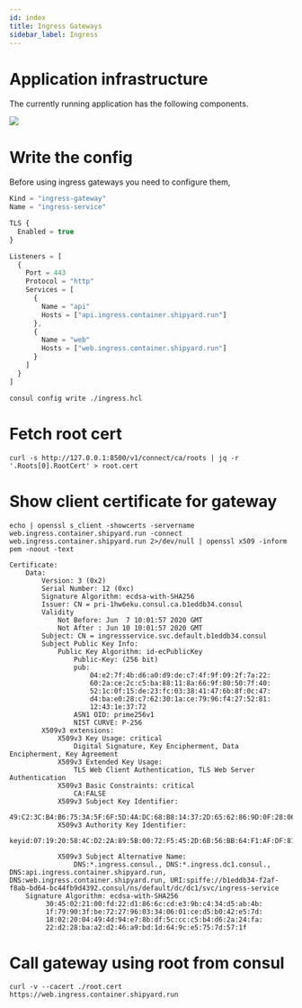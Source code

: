 ```yaml
---
id: index
title: Ingress Gateways
sidebar_label: Ingress
---
```

# Application infrastructure

The currently running application has the following components.

![](./images/docs/infra.png)

# Write the config

Before using ingress gateways you need to configure them,  

```javascript
Kind = "ingress-gateway"
Name = "ingress-service"

TLS {
  Enabled = true
}

Listeners = [
  {
    Port = 443
    Protocol = "http"
    Services = [
      {
        Name = "api"
        Hosts = ["api.ingress.container.shipyard.run"]
      },
      {
        Name = "web"
        Hosts = ["web.ingress.container.shipyard.run"]
      }
    ]
  }
]
```

```
consul config write ./ingress.hcl
```

<p>
  <Terminal target="consul.container.shipyard.run" shell="sh" workdir="/files" user="root" expanded />
</p>

# Fetch root cert

```
curl -s http://127.0.0.1:8500/v1/connect/ca/roots | jq -r '.Roots[0].RootCert' > root.cert
```

<p>
  <Terminal target="consul.container.shipyard.run" shell="sh" workdir="/files" user="root" expanded />
</p>


# Show client certificate for gateway

```shell
echo | openssl s_client -showcerts -servername web.ingress.container.shipyard.run -connect web.ingress.container.shipyard.run 2>/dev/null | openssl x509 -inform pem -noout -text  
```

```shell
Certificate:
    Data:
        Version: 3 (0x2)
        Serial Number: 12 (0xc)
        Signature Algorithm: ecdsa-with-SHA256
        Issuer: CN = pri-1hw6eku.consul.ca.b1eddb34.consul
        Validity
            Not Before: Jun  7 10:01:57 2020 GMT
            Not After : Jun 10 10:01:57 2020 GMT
        Subject: CN = ingressservice.svc.default.b1eddb34.consul
        Subject Public Key Info:
            Public Key Algorithm: id-ecPublicKey
                Public-Key: (256 bit)
                pub:
                    04:e2:7f:4b:d6:a0:d9:de:c7:4f:9f:09:2f:7a:22:
                    60:2a:ce:2c:c5:ba:88:11:8a:66:9f:80:50:7f:40:
                    52:1c:0f:15:de:23:fc:03:38:41:47:6b:8f:0c:47:
                    d4:ba:e0:28:c7:62:30:1a:ce:79:96:f4:27:52:81:
                    12:43:1e:37:72
                ASN1 OID: prime256v1
                NIST CURVE: P-256
        X509v3 extensions:
            X509v3 Key Usage: critical
                Digital Signature, Key Encipherment, Data Encipherment, Key Agreement
            X509v3 Extended Key Usage: 
                TLS Web Client Authentication, TLS Web Server Authentication
            X509v3 Basic Constraints: critical
                CA:FALSE
            X509v3 Subject Key Identifier: 
                49:C2:3C:B4:B6:75:3A:5F:6F:5D:4A:DC:68:B8:14:37:2D:65:62:86:9D:0F:28:06:4D:C1:BF:CD:AB:E2:E8:A0
            X509v3 Authority Key Identifier: 
                keyid:07:19:20:58:4C:D2:2A:89:5B:00:72:F5:45:2D:6B:56:BB:64:F1:AF:DF:81:6F:81:89:3F:AA:1F:4C:2B:8A:60

            X509v3 Subject Alternative Name: 
                DNS:*.ingress.consul., DNS:*.ingress.dc1.consul., DNS:api.ingress.container.shipyard.run, DNS:web.ingress.container.shipyard.run, URI:spiffe://b1eddb34-f2af-f8ab-bd64-bc44fb9d4392.consul/ns/default/dc/dc1/svc/ingress-service
    Signature Algorithm: ecdsa-with-SHA256
         30:45:02:21:00:fd:22:d1:86:6c:cd:e3:9b:c4:34:d5:ab:4b:
         1f:79:90:3f:be:72:27:96:03:34:06:01:ce:d5:b0:42:e5:7d:
         18:02:20:04:49:4d:94:e7:8b:df:5c:cc:c5:b4:d6:2a:24:fa:
         22:d2:28:ba:a2:d2:46:a9:bd:1d:64:9c:e5:75:7d:57:1f
```

# Call gateway using root from consul

```
curl -v --cacert ./root.cert  https://web.ingress.container.shipyard.run
```

<p>
  <Terminal target="consul.container.shipyard.run" shell="sh" workdir="/files" user="root" expanded />
</p>